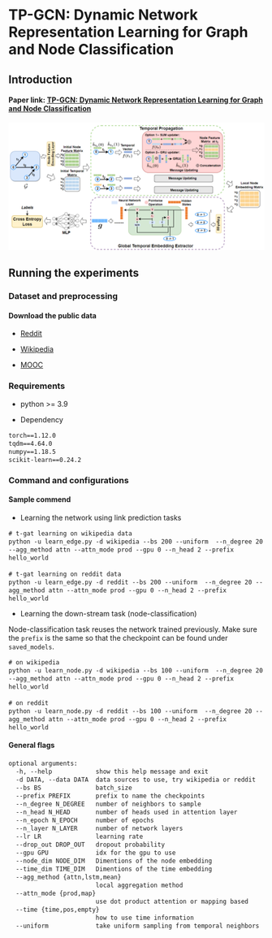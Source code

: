 # TP-GCN: Dynamic Network Representation Learning for Graph and Node Classification
<!--#### -->
## Introduction
#### Paper link: [TP-GCN: Dynamic Network Representation Learning for Graph and Node Classification](https://XXX)
![Framework](framework.png?raw=true "Network Framework")
## Running the experiments

### Dataset and preprocessing

#### Download the public data
* [Reddit](http://snap.stanford.edu/jodie/reddit.csv)

* [Wikipedia](http://snap.stanford.edu/jodie/wikipedia.csv)

* [MOOC](http://snap.stanford.edu/jodie/mooc.csv)

### Requirements

* python >= 3.9

* Dependency

```{bash}
torch==1.12.0
tqdm==4.64.0
numpy==1.18.5
scikit-learn==0.24.2
```

### Command and configurations

#### Sample commend
* Learning the network using link prediction tasks
```{bash}
# t-gat learning on wikipedia data
python -u learn_edge.py -d wikipedia --bs 200 --uniform  --n_degree 20 --agg_method attn --attn_mode prod --gpu 0 --n_head 2 --prefix hello_world

# t-gat learning on reddit data
python -u learn_edge.py -d reddit --bs 200 --uniform  --n_degree 20 --agg_method attn --attn_mode prod --gpu 0 --n_head 2 --prefix hello_world
```

* Learning the down-stream task (node-classification)

Node-classification task reuses the network trained previously. Make sure the `prefix` is the same so that the checkpoint can be found under `saved_models`.

```{bash}
# on wikipedia
python -u learn_node.py -d wikipedia --bs 100 --uniform  --n_degree 20 --agg_method attn --attn_mode prod --gpu 0 --n_head 2 --prefix hello_world

# on reddit
python -u learn_node.py -d reddit --bs 100 --uniform  --n_degree 20 --agg_method attn --attn_mode prod --gpu 0 --n_head 2 --prefix hello_world
```

#### General flags

```{txt}
optional arguments:
  -h, --help            show this help message and exit
  -d DATA, --data DATA  data sources to use, try wikipedia or reddit
  --bs BS               batch_size
  --prefix PREFIX       prefix to name the checkpoints
  --n_degree N_DEGREE   number of neighbors to sample
  --n_head N_HEAD       number of heads used in attention layer
  --n_epoch N_EPOCH     number of epochs
  --n_layer N_LAYER     number of network layers
  --lr LR               learning rate
  --drop_out DROP_OUT   dropout probability
  --gpu GPU             idx for the gpu to use
  --node_dim NODE_DIM   Dimentions of the node embedding
  --time_dim TIME_DIM   Dimentions of the time embedding
  --agg_method {attn,lstm,mean}
                        local aggregation method
  --attn_mode {prod,map}
                        use dot product attention or mapping based
  --time {time,pos,empty}
                        how to use time information
  --uniform             take uniform sampling from temporal neighbors
```
